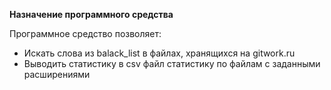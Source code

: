 **Назначение программного средства**

Программное средство позволяет:
- Искать слова из balack_list в файлах, хранящихся на gitwork.ru
- Выводить статистику в csv файл статистику по файлам с заданными расширениями